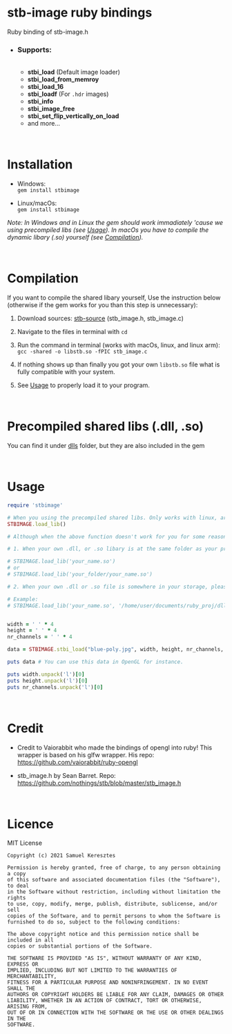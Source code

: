 # stb-image ruby bindings     

Ruby binding of stb-image.h

* ### Supports: ###  
  <br>
  
  * **stbi_load** (Default image loader)
  * **stbi_load_from_memroy**
  * **stbi_load_16**
  * **stbi_loadf** (For `.hdr` images)
  * **stbi_info**
  * **stbi_image_free**
  * **stbi_set_flip_vertically_on_load**
  * and more...


<br>

# Installation

* Windows:\
`gem install stbimage`

* Linux/macOs:\
`gem install stbimage`

*Note: In Windows and in Linux the gem should work immadiately 'cause we using precompiled libs (see [Usage](#Usage)). In macOs you have to compile the dynamic libary (.so) yourself (see [Compilation](#Compilation)).*

<br>

# Compilation

If you want to compile the shared libary yourself, Use the instruction below (otherwise if the gem works for you than this step is unnecessary):

1. Download sources: [stb-source](stb-source) (stb_image.h, stb_image.c)

2. Navigate to the files in terminal with `cd` 

3. Run the command in terminal (works with macOs, linux, and linux arm):
`gcc -shared -o libstb.so -fPIC stb_image.c`

4. If nothing shows up than finally you got your own `libstb.so` file what is fully compatible with your system.

5. See [Usage](#Usage) to properly load it to your program.

<br>

# Precompiled shared libs (.dll, .so)

You can find it under [dlls](lib/dlls) folder, but they are also included in the gem

<br>

# Usage

```ruby
require 'stbimage'

# When you using the precompiled shared libs. Only works with linux, arm, Windows (in macOs it doesn't work)
STBIMAGE.load_lib() 

# Although when the above function doesn't work for you for some reason (or you are using macOs), please specify arguments in .load_lib function

# 1. When your own .dll, or .so libary is at the same folder as your program. Or you wanna specify relative_path to file

# STBIMAGE.load_lib('your_name.so') 
# or
# STBIMAGE.load_lib('your_folder/your_name.so')

# 2. When your own .dll or .so file is somewhere in your storage, please specify absolute path 

# Example:
# STBIMAGE.load_lib('your_name.so', '/home/user/documents/ruby_proj/dll')


width = ' ' * 4
height = ' ' * 4
nr_channels = ' ' * 4

data = STBIMAGE.stbi_load("blue-poly.jpg", width, height, nr_channels, 0)

puts data # You can use this data in OpenGL for instance.

puts width.unpack('l')[0]
puts height.unpack('l')[0]
puts nr_channels.unpack('l')[0]
```

<br>

# Credit

* Credit to Vaiorabbit who made the bindings of opengl into ruby! This wrapper is based on his glfw wrapper.
His repo: https://github.com/vaiorabbit/ruby-opengl

* stb_image.h by Sean Barret. Repo: https://github.com/nothings/stb/blob/master/stb_image.h


<br>

# Licence

MIT License

```
Copyright (c) 2021 Samuel Keresztes

Permission is hereby granted, free of charge, to any person obtaining a copy
of this software and associated documentation files (the "Software"), to deal
in the Software without restriction, including without limitation the rights
to use, copy, modify, merge, publish, distribute, sublicense, and/or sell
copies of the Software, and to permit persons to whom the Software is
furnished to do so, subject to the following conditions:

The above copyright notice and this permission notice shall be included in all
copies or substantial portions of the Software.

THE SOFTWARE IS PROVIDED "AS IS", WITHOUT WARRANTY OF ANY KIND, EXPRESS OR
IMPLIED, INCLUDING BUT NOT LIMITED TO THE WARRANTIES OF MERCHANTABILITY,
FITNESS FOR A PARTICULAR PURPOSE AND NONINFRINGEMENT. IN NO EVENT SHALL THE
AUTHORS OR COPYRIGHT HOLDERS BE LIABLE FOR ANY CLAIM, DAMAGES OR OTHER
LIABILITY, WHETHER IN AN ACTION OF CONTRACT, TORT OR OTHERWISE, ARISING FROM,
OUT OF OR IN CONNECTION WITH THE SOFTWARE OR THE USE OR OTHER DEALINGS IN THE
SOFTWARE.
```
